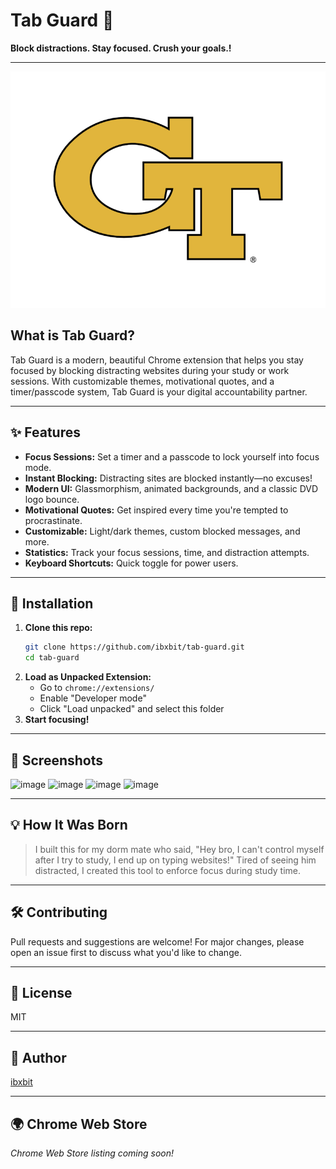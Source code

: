 # Tab Guard 🔐 
 
**Block distractions. Stay focused. Crush your goals.!**  
 
---        
    
![Tab Guard Logo](assets/tab-guard-logo.png) 
 
## What is Tab Guard?
Tab Guard is a modern, beautiful Chrome extension that helps you stay focused by blocking distracting websites during your study or work sessions. With customizable themes, motivational quotes, and a timer/passcode system, Tab Guard is your digital accountability partner.
  
---        
       
## ✨ Features    
- **Focus Sessions:** Set a timer and a passcode to lock yourself into focus mode.  
- **Instant Blocking:** Distracting sites are blocked instantly—no excuses! 
- **Modern UI:** Glassmorphism, animated backgrounds, and a classic DVD logo bounce. 
- **Motivational Quotes:** Get inspired every time you're tempted to procrastinate.
- **Customizable:** Light/dark themes, custom blocked messages, and more. 
- **Statistics:** Track your focus sessions, time, and distraction attempts.
- **Keyboard Shortcuts:** Quick toggle for power users.
  
---
  
 
## 🚀 Installation 
1. **Clone this repo:** 
   ```bash
   git clone https://github.com/ibxbit/tab-guard.git 
   cd tab-guard 
   ```
2. **Load as Unpacked Extension:**
   - Go to `chrome://extensions/`
   - Enable "Developer mode"
   - Click "Load unpacked" and select this folder
3. **Start focusing!**

---

## 📸 Screenshots
![image](https://github.com/user-attachments/assets/d269cbd9-06c6-4d85-9636-560894b2640a)
![image](https://github.com/user-attachments/assets/e1bd22b3-7dbb-46cf-97c1-4cc4371e3e4e)
![image](https://github.com/user-attachments/assets/ca94637d-2216-4274-9c1f-cb78446b0737)
![image](https://github.com/user-attachments/assets/dcd55868-e5d7-4c89-a6cb-915745d6d231)



---

## 💡 How It Was Born
> I built this for my dorm mate who said, "Hey bro, I can't control myself after I try to study, I end up on typing websites!" Tired of seeing him distracted, I created this tool to enforce focus during study time.

---

## 🛠️ Contributing 
Pull requests and suggestions are welcome! For major changes, please open an issue first to discuss what you'd like to change.

---

## 📄 License
MIT

---

## 👤 Author
[ibxbit](https://github.com/ibxbit)

---

## 🌍 Chrome Web Store
_Chrome Web Store listing coming soon!_
